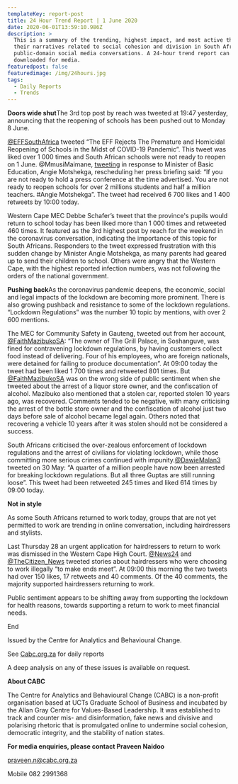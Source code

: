 ```yaml
---
templateKey: report-post
title: 24 Hour Trend Report | 1 June 2020
date: 2020-06-01T13:59:10.986Z
description: >
  This is a summary of the trending, highest impact, and most active themes and
  their narratives related to social cohesion and division in South African
  public-domain social media conversations. A 24-hour trend report can be
  downloaded for media.
featuredpost: false
featuredimage: /img/24hours.jpg
tags:
  - Daily Reports
  - Trends
---
```



**Doors wide shut**The 3rd top post by reach was tweeted at 19:47 yesterday, announcing that the reopening of schools has been pushed out to Monday 8 June. 

[@EFFSouthAfrica](https://twitter.com/EFFSouthAfrica/status/1267153857982971906) tweeted “The EFF Rejects The Premature and Homicidal Reopening of Schools in the Midst of COVID-19 Pandemic”. This tweet was liked over 1 000 times and South African schools were not ready to reopen on 1 June. @MmusiMaimane, [tweeting](https://twitter.com/MmusiMaimane/status/1267122451240095745) in response to Minister of Basic Education, Angie Motshekga, rescheduling her press briefing said: “If you are not ready to hold a press conference at the time advertised. You are not ready to reopen schools for over 2 millions students and half a million teachers. #Angie Motshekga”. The tweet had received 6 700 likes and 1 400 retweets by 10:00 today.

Western Cape MEC Debbe Schafer’s tweet that the province's pupils would return to school today has been liked more than 1 000 times and retweeted 460 times. It featured as the 3rd highest post by reach for the weekend in the coronavirus conversation, indicating the importance of this topic for South Africans. Responders to the tweet expressed frustration with this sudden change by Minister Angie Motshekga, as many parents had geared up to send their children to school. Others were angry that the Western Cape, with the highest reported infection numbers, was not following the orders of the national government.

**Pushing back**As the coronavirus pandemic deepens, the economic, social and legal impacts of the lockdown are becoming more prominent. There is also growing pushback and resistance to some of the lockdown regulations. “Lockdown Regulations” was the number 10 topic by mentions, with over 2 600 mentions.

The MEC for Community Safety in Gauteng, tweeted out from her account, [@FaithMazibukoSA](https://twitter.com/FaithMazibukoSA/status/1266833616509812740): “The owner of The Grill Palace, in Soshanguve, was fined for contravening lockdown regulations, by having customers collect food instead of delivering. Four of his employees, who are foreign nationals, were detained for failing to produce documentation”. At 09:00 today the tweet had been liked 1 700 times and retweeted 801 times. But [@FaithMazibukoSA](https://twitter.com/FaithMazibukoSA/status/1266816002232377345) was on the wrong side of public sentiment when she tweeted about the arrest of a liquor store owner, and the confiscation of alcohol. Mazibuko also mentioned that a stolen car, reported stolen 10 years ago, was recovered. Comments tended to be negative, with many criticising the arrest of the bottle store owner and the confiscation of alcohol just two days before sale of alcohol became legal again. Others noted that recovering a vehicle 10 years after it was stolen should not be considered a success.

South Africans criticised the over-zealous enforcement of lockdown regulations and the arrest of civilians for violating lockdown, while those committing more serious crimes continued with impunity.[@DawieMalan3](https://twitter.com/DawieMalan3/status/1266741888180199424) tweeted on 30 May: “A quarter of a million people have now been arrested for breaking lockdown regulations. But all three Guptas are still running loose”. This tweet had been retweeted 245 times and liked 614 times by 09:00 today.

**Not in style**

As some South Africans returned to work today, groups that are not yet permitted to work are trending in online conversation, including hairdressers and stylists.

Last Thursday 28 an urgent application for hairdressers to return to work was dismissed in the Western Cape High Court. [@News24](https://twitter.com/News24/status/1266292693195350016) and [@TheCitizen_News](https://twitter.com/TheCitizen_News/status/1266295373347225601) tweeted stories about hairdressers who were choosing to work illegally “to make ends meet”. At 09:00 this morning the two tweets had over 150 likes, 17 retweets and 40 comments. Of the 40 comments, the majority supported hairdressers returning to work.

Public sentiment appears to be shifting away from supporting the lockdown for health reasons, towards supporting a return to work to meet financial needs.

End

Issued by the Centre for Analytics and Behavioural Change.

See [Cabc.org.za](http://cabc.org.za/) for daily reports

A deep analysis on any of these issues is available on request.

**About CABC**

The Centre for Analytics and Behavioural Change (CABC) is a non-profit organisation based at UCTs Graduate School of Business and incubated by the Allan Gray Centre for Values-Based Leadership. It was established to track and counter mis- and disinformation, fake news and divisive and polarising rhetoric that is promulgated online to undermine social cohesion, democratic integrity, and the stability of nation states.

**For media enquiries, please contact Praveen Naidoo**

[praveen.n@cabc.org.za](mailto:praveennaidoo123@gmail.com)

Mobile 082 2991368